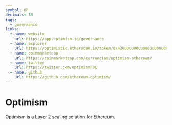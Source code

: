 ```yaml
---
symbol: OP
decimals: 18
tags:
  - governance
links:
  - name: website
    url: https://app.optimism.io/governance
  - name: explorer
    url: https://optimistic.etherscan.io/token/0x4200000000000000000000000000000000000042
  - name: coinmarketcap
    url: https://coinmarketcap.com/currencies/optimism-ethereum/
  - name: twitter
    url: https://twitter.com/optimismPBC
  - name: github
    url: https://github.com/ethereum-optimism/
---
```


# Optimism

Optimism is a Layer 2 scaling solution for Ethereum.
